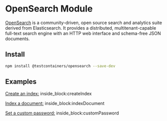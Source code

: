 # OpenSearch Module

[OpenSearch](https://opensearch.org/) is a community-driven, open source search and analytics suite derived from Elasticsearch. It provides a distributed, multitenant-capable full-text search engine with an HTTP web interface and schema-free JSON documents.

## Install

```bash
npm install @testcontainers/opensearch --save-dev
```

## Examples

<!--codeinclude-->
[Create an index:](../../packages/modules/opensearch/src/opensearch-container.test.ts) inside_block:createIndex
<!--/codeinclude-->

<!--codeinclude-->
[Index a document:](../../packages/modules/opensearch/src/opensearch-container.test.ts) inside_block:indexDocument
<!--/codeinclude-->

<!--codeinclude-->
[Set a custom password:](../../packages/modules/opensearch/src/opensearch-container.test.ts) inside_block:customPassword
<!--/codeinclude-->
